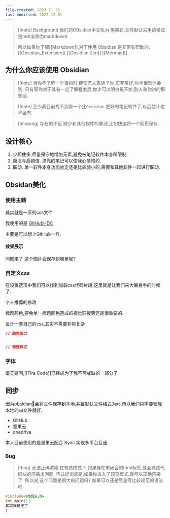 ```yaml
---
file-created: 2023 11 25
last-modified: 2023 12 01
---
```


>[!note] Background
>我们的OBsidian中文名为:黑曜石.文件默认采用的格式是md(全称为markdown)
>
> 所以如果你了解[[Markdown]],对于使用 Obsidian 是非常有帮助的. 
> [[Obsidian_Extension]]
> [[Obsidian Zen]]
> [[Mermaid]]

## 为什么你应该使用 Obsidian 

>[!note] 当你不了解一个事物时
>即使有人告诉了你,它非常好,你也很难体会到. 只有等你对于其有一定了解程度后,你才可以明白最开始,别人和你讲的那些话. 

>[!note] 至少我目前找不到哪一个比`Obsidian` 更好的笔记软件了,以后估计也不会有. 

>[!missing] 存在的不足 
>缺少和其他软件的联动,比如快速将一个网页保存.


## 设计核心 

1. 少即使多,尽量保守地增加元素,避免被笔记软件本身所限制. 
2. 简洁与高颜值. 漂亮的笔记可以使我心情预约. 
3. 联动. 单一软件本身功能肯定还是比较弱小的,需要和其他软件一起进行联动. 





## Obsidan美化
### 使用主题

其实就是一系列css文件

我使用的是 [GitHubHDC](https://github.com/ScottKirvan/GitHubDHC)

主要是可以想上GitHub一样.
#### 效果展示

问题来了 这个图片会保存到哪里呢? 

### 自定义css

在设置选项中我们可以找到加载css代码片段,这里就是让我们来大展身手的时候了.

个人推荐的修改

标题颜色,避免单一标题颜色造成的视觉匹疲劳还是很重要的.

设计一套自己的css,其实不需要非常复杂
```css
// 颜色部分


// 特殊样式

```
### 字体 

毫无疑问,[[Fira Code]]已经成为了我不可或缺的一部分了




## 同步

因为<span class='name'>obsidian</span>🗻会将文件保存到本地,并且默认文件格式为`md`,所以我们只需要管理本地的`md`文件就好.

* GitHub
* 坚果云
* onedrive

本人目前使用的是坚果云配合 Sync 实现多平台互通. 

### Bug


>[!bug] 无法正确渲染
> 在预览模式下,如果存在未闭合的html标签,就会导致代码块的渲染出问题. 不过好消息是,如果你进入了预览模式,就可以正确渲染了. 所以说,这个问题是很大的问题吗? 如果可以还是尽量写比较规范的语法吧. 

<html> 

```c
#include<stdio.h>
int main(){
其实就是还了
}
```

</html> 


